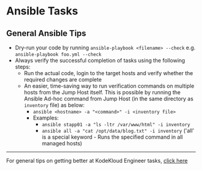 # Ansible Tasks

## General Ansible Tips

* Dry-run your code by running `ansible-playbook <filename> --check` e.g. `ansible-playbook foo.yml --check`
* Always verify the successful completion of tasks using the following steps:
  * Run the actual code, login to the target hosts and verify whether the required changes are complete
  * An easier, time-saving way to run verification commands on multiple hosts from the Jump Host itself. This is possible by running the Ansible Ad-hoc command from Jump Host (in the same directory as `inventory` file) as below:
    * `ansible <hostname> -a "<command>" -i <inventory file>`
    * Examples:
      * `ansible stapp01 -a "ls -ltr /var/www/html" -i inventory`
      * `ansible all -a "cat /opt/data/blog.txt" -i inventory` ('all' is a special keyword - Runs the specified command in all managed hosts)

---
For general tips on getting better at KodeKloud Engineer tasks, [click here](../README.md)
